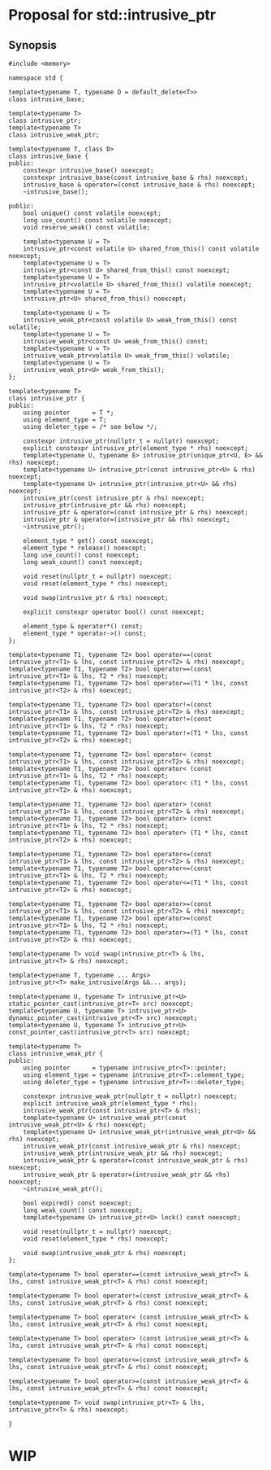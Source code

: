 # Proposal for std::intrusive_ptr

## Synopsis

    #include <memory>
    
    namespace std {
    
    template<typename T, typename D = default_delete<T>>
    class intrusive_base;
    
    template<typename T>
    class intrusive_ptr;
    template<typename T>
    class intrusive_weak_ptr;
    
    template<typename T, class D>
    class intrusive_base {
    public:
        constexpr intrusive_base() noexcept;
        constexpr intrusive_base(const intrusive_base & rhs) noexcept;
        intrusive_base & operator=(const intrusive_base & rhs) noexcept;
        ~intrusive_base();
    
    public:
        bool unique() const volatile noexcept;
        long use_count() const volatile noexcept;
        void reserve_weak() const volatile;
    
        template<typename U = T>
        intrusive_ptr<const volatile U> shared_from_this() const volatile noexcept;
        template<typename U = T>
        intrusive_ptr<const U> shared_from_this() const noexcept;
        template<typename U = T>
        intrusive_ptr<volatile U> shared_from_this() volatile noexcept;
        template<typename U = T>
        intrusive_ptr<U> shared_from_this() noexcept;
    
        template<typename U = T>
        intrusive_weak_ptr<const volatile U> weak_from_this() const volatile;
        template<typename U = T>
        intrusive_weak_ptr<const U> weak_from_this() const;
        template<typename U = T>
        intrusive_weak_ptr<volatile U> weak_from_this() volatile;
        template<typename U = T>
        intrusive_weak_ptr<U> weak_from_this();
    };
    
    template<typename T>
    class intrusive_ptr {
    public:
        using pointer      = T *;
        using element_type = T;
        using deleter_type = /* see below */;
    
        constexpr intrusive_ptr(nullptr_t = nullptr) noexcept;
        explicit constexpr intrusive_ptr(element_type * rhs) noexcept;
        template<typename U, typename E> intrusive_ptr(unique_ptr<U, E> && rhs) noexcept;
        template<typename U> intrusive_ptr(const intrusive_ptr<U> & rhs) noexcept;
        template<typename U> intrusive_ptr(intrusive_ptr<U> && rhs) noexcept;
        intrusive_ptr(const intrusive_ptr & rhs) noexcept;
        intrusive_ptr(intrusive_ptr && rhs) noexcept;
        intrusive_ptr & operator=(const intrusive_ptr & rhs) noexcept;
        intrusive_ptr & operator=(intrusive_ptr && rhs) noexcept;
        ~intrusive_ptr();
    
        element_type * get() const noexcept;
        element_type * release() noexcept;
        long use_count() const noexcept;
        long weak_count() const noexcept;
    
        void reset(nullptr_t = nullptr) noexcept;
        void reset(element_type * rhs) noexcept;
    
        void swap(intrusive_ptr & rhs) noexcept;
    
        explicit constexpr operator bool() const noexcept;
    
        element_type & operator*() const;
        element_type * operator->() const;
    };
    
    template<typename T1, typename T2> bool operator==(const intrusive_ptr<T1> & lhs, const intrusive_ptr<T2> & rhs) noexcept;
    template<typename T1, typename T2> bool operator==(const intrusive_ptr<T1> & lhs, T2 * rhs) noexcept;
    template<typename T1, typename T2> bool operator==(T1 * lhs, const intrusive_ptr<T2> & rhs) noexcept;
    
    template<typename T1, typename T2> bool operator!=(const intrusive_ptr<T1> & lhs, const intrusive_ptr<T2> & rhs) noexcept;
    template<typename T1, typename T2> bool operator!=(const intrusive_ptr<T1> & lhs, T2 * rhs) noexcept;
    template<typename T1, typename T2> bool operator!=(T1 * lhs, const intrusive_ptr<T2> & rhs) noexcept;
    
    template<typename T1, typename T2> bool operator< (const intrusive_ptr<T1> & lhs, const intrusive_ptr<T2> & rhs) noexcept;
    template<typename T1, typename T2> bool operator< (const intrusive_ptr<T1> & lhs, T2 * rhs) noexcept;
    template<typename T1, typename T2> bool operator< (T1 * lhs, const intrusive_ptr<T2> & rhs) noexcept;
    
    template<typename T1, typename T2> bool operator> (const intrusive_ptr<T1> & lhs, const intrusive_ptr<T2> & rhs) noexcept;
    template<typename T1, typename T2> bool operator> (const intrusive_ptr<T1> & lhs, T2 * rhs) noexcept;
    template<typename T1, typename T2> bool operator> (T1 * lhs, const intrusive_ptr<T2> & rhs) noexcept;
    
    template<typename T1, typename T2> bool operator<=(const intrusive_ptr<T1> & lhs, const intrusive_ptr<T2> & rhs) noexcept;
    template<typename T1, typename T2> bool operator<=(const intrusive_ptr<T1> & lhs, T2 * rhs) noexcept;
    template<typename T1, typename T2> bool operator<=(T1 * lhs, const intrusive_ptr<T2> & rhs) noexcept;
    
    template<typename T1, typename T2> bool operator>=(const intrusive_ptr<T1> & lhs, const intrusive_ptr<T2> & rhs) noexcept;
    template<typename T1, typename T2> bool operator>=(const intrusive_ptr<T1> & lhs, T2 * rhs) noexcept;
    template<typename T1, typename T2> bool operator>=(T1 * lhs, const intrusive_ptr<T2> & rhs) noexcept;
    
    template<typename T> void swap(intrusive_ptr<T> & lhs, intrusive_ptr<T> & rhs) noexcept;
    
    template<typename T, typename ... Args>
    intrusive_ptr<T> make_intrusive(Args &&... args);
    
    template<typename U, typename T> intrusive_ptr<U> static_pointer_cast(intrusive_ptr<T> src) noexcept;
    template<typename U, typename T> intrusive_ptr<U> dynamic_pointer_cast(intrusive_ptr<T> src) noexcept;
    template<typename U, typename T> intrusive_ptr<U> const_pointer_cast(intrusive_ptr<T> src) noexcept;
    
    template<typename T>
    class intrusive_weak_ptr {
    public:
        using pointer      = typename intrusive_ptr<T>::pointer;
        using element_type = typename intrusive_ptr<T>::element_type;
        using deleter_type = typename intrusive_ptr<T>::deleter_type;
    
        constexpr intrusive_weak_ptr(nullptr_t = nullptr) noexcept;
        explicit intrusive_weak_ptr(element_type * rhs);
        intrusive_weak_ptr(const intrusive_ptr<T> & rhs);
        template<typename U> intrusive_weak_ptr(const intrusive_weak_ptr<U> & rhs) noexcept;
        template<typename U> intrusive_weak_ptr(intrusive_weak_ptr<U> && rhs) noexcept;
        intrusive_weak_ptr(const intrusive_weak_ptr & rhs) noexcept;
        intrusive_weak_ptr(intrusive_weak_ptr && rhs) noexcept;
        intrusive_weak_ptr & operator=(const intrusive_weak_ptr & rhs) noexcept;
        intrusive_weak_ptr & operator=(intrusive_weak_ptr && rhs) noexcept;
        ~intrusive_weak_ptr();
    
        bool expired() const noexcept;
        long weak_count() const noexcept;
        template<typename U> intrusive_ptr<U> lock() const noexcept;
    
        void reset(nullptr_t = nullptr) noexcept;
        void reset(element_type * rhs) noexcept;
    
        void swap(intrusive_weak_ptr & rhs) noexcept;
    };
    
    template<typename T> bool operator==(const intrusive_weak_ptr<T> & lhs, const intrusive_weak_ptr<T> & rhs) const noexcept;
    
    template<typename T> bool operator!=(const intrusive_weak_ptr<T> & lhs, const intrusive_weak_ptr<T> & rhs) const noexcept;
    
    template<typename T> bool operator< (const intrusive_weak_ptr<T> & lhs, const intrusive_weak_ptr<T> & rhs) const noexcept;
    
    template<typename T> bool operator> (const intrusive_weak_ptr<T> & lhs, const intrusive_weak_ptr<T> & rhs) const noexcept;
    
    template<typename T> bool operator<=(const intrusive_weak_ptr<T> & lhs, const intrusive_weak_ptr<T> & rhs) const noexcept;
    
    template<typename T> bool operator>=(const intrusive_weak_ptr<T> & lhs, const intrusive_weak_ptr<T> & rhs) const noexcept;
    
    template<typename T> void swap(intrusive_ptr<T> & lhs, intrusive_ptr<T> & rhs) noexcept;
    
    }

# WIP


